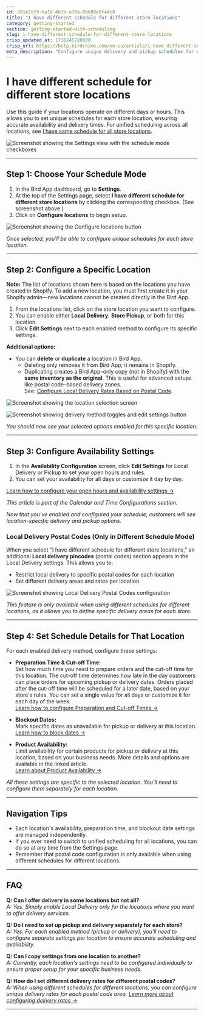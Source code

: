 ```yaml
---
id: d91e25f9-6a1d-4b1b-a70a-8b698e8f44c0
title: "I have different schedule for different store locations"
category: getting-started
section: getting-started-with-scheduling
slug: i-have-different-schedule-for-different-store-locations
crisp_updated_at: 1736245720000
crisp_url: https://help.birdchime.com/en-us/article/i-have-different-schedule-for-different-store-locations-1f6j2p0/
meta_description: "Configure unique delivery and pickup schedules for each store location in Bird App. Step-by-step setup guide for multi-location stores."
---
```


# I have different schedule for different store locations

Use this guide if your locations operate on different days or hours. This allows you to set unique schedules for each store location, ensuring accurate availability and delivery times. For unified scheduling across all locations, see [I have same schedule for all store locations](https://help.birdchime.com/en-us/article/i-have-same-schedule-for-all-store-locations-13ukhrg/).

![Screenshot showing the Settings view with the schedule mode checkboxes](https://storage.crisp.chat/users/helpdesk/website/ca826b447482b000/screenshot-2024-12-16-072952_4c3tzq.png)

---

## Step 1: Choose Your Schedule Mode

1. In the Bird App dashboard, go to **Settings**.
2. At the top of the Settings page, select **I have different schedule for different store locations** by clicking the corresponding checkbox. (See screenshot above.)
3. Click on **Configure locations** to begin setup.

![Screenshot showing the Configure locations button](https://storage.crisp.chat/users/helpdesk/website/ca826b447482b000/screenshot-2024-12-16-073119_1kmhqj3.png)

*Once selected, you'll be able to configure unique schedules for each store location.*

---

## Step 2: Configure a Specific Location

**Note:** The list of locations shown here is based on the locations you have created in Shopify. To add a new location, you must first create it in your Shopify admin—new locations cannot be created directly in the Bird App.

1. From the locations list, click on the store location you want to configure.
2. You can enable either **Local Delivery**, **Store Pickup**, or both for this location.
3. Click **Edit Settings** next to each enabled method to configure its specific settings.

**Additional options:**  
- You can **delete** or **duplicate** a location in Bird App.  
  - Deleting only removes it from Bird App; it remains in Shopify.  
  - Duplicating creates a Bird App–only copy (not in Shopify) with the **same inventory as the original**. This is useful for advanced setups like postal code–based delivery zones.  
    See: [Configure Local Delivery Rates Based on Postal Code](https://help.birdchime.com/en-us/article/configure-local-delivery-rates-based-on-postal-code-16da0ew/).

![Screenshot showing the location selection screen](https://storage.crisp.chat/users/helpdesk/website/ca826b447482b000/screenshot-2024-12-16-073244_1ut1y3u.png)

![Screenshot showing delivery method toggles and edit settings button](https://storage.crisp.chat/users/helpdesk/website/ca826b447482b000/screenshot-2024-12-16-073445_1b95oox.png)

*You should now see your selected options enabled for this specific location.*

---

## Step 3: Configure Availability Settings

1. In the **Availability Configuration** screen, click **Edit Settings** for Local Delivery or Pickup to set your open hours and rules.
2. You can set your availability for all days or customize it day by day.

[Learn how to configure your open hours and availability settings →](https://help.birdchime.com/en-us/article/configure-availability-settings-199dozz/)

*This article is part of the Calendar and Time Configurations section.*

*Now that you've enabled and configured your schedule, customers will see location-specific delivery and pickup options.*

### Local Delivery Postal Codes (Only in Different Schedule Mode)

When you select "I have different schedule for different store locations," an additional **Local delivery pincodes** (postal codes) section appears in the Local Delivery settings. This allows you to:

- Restrict local delivery to specific postal codes for each location
- Set different delivery areas and rates per location




![Screenshot showing Local Delivery Postal Codes configuration](https://storage.crisp.chat/users/helpdesk/website/ca826b447482b000/localdelivery-edit-settings_n55trt.png)

*This feature is only available when using different schedules for different locations, as it allows you to define specific delivery areas for each store.*

---

## Step 4: Set Schedule Details for That Location

For each enabled delivery method, configure these settings:

- **Preparation Time & Cut-off Time:**  
  Set how much time you need to prepare orders and the cut-off time for this location. The cut-off time determines how late in the day customers can place orders for upcoming pickup or delivery dates. Orders placed after the cut-off time will be scheduled for a later date, based on your store's rules. You can set a single value for all days or customize it for each day of the week.  
  [Learn how to configure Preparation and Cut-off Times →](https://help.birdchime.com/en-us/article/configure-order-preparation-times-1b43s8n/)

- **Blockout Dates:**  
  Mark specific dates as unavailable for pickup or delivery at this location.  
  [Learn how to block dates →](https://help.birdchime.com/en-us/article/how-to-block-dates-from-calendar-tllghq/)

- **Product Availability:**  
  Limit availability for certain products for pickup or delivery at this location, based on your business needs. More details and options are available in the linked article.  
  [Learn about Product Availability →](https://help.birdchime.com/en-us/article/block-shipping-local-delivery-pickup-using-applicable-products-1fzgo08/)

*All these settings are specific to the selected location. You'll need to configure them separately for each location.*

---

## Navigation Tips

- Each location's availability, preparation time, and blockout date settings are managed independently.
- If you ever need to switch to unified scheduling for all locations, you can do so at any time from the Settings page.
- Remember that postal code configuration is only available when using different schedules for different locations.

---

## FAQ

**Q: Can I offer delivery in some locations but not all?**  
*A: Yes. Simply enable Local Delivery only for the locations where you want to offer delivery services.*

**Q: Do I need to set up pickup and delivery separately for each store?**  
*A: Yes. For each enabled method (pickup or delivery), you'll need to configure separate settings per location to ensure accurate scheduling and availability.*

**Q: Can I copy settings from one location to another?**  
*A: Currently, each location's settings need to be configured individually to ensure proper setup for your specific business needs.*

**Q: How do I set different delivery rates for different postal codes?**  
*A: When using different schedules for different locations, you can configure unique delivery rates for each postal code area. [Learn more about configuring delivery rates →](https://help.birdchime.com/en-us/article/configure-local-delivery-rates-based-on-postal-code-16da0ew/)*

---
